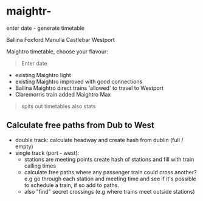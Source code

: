 # maightr-

enter date - generate timetable


Ballina
Foxford
Manulla
Castlebar
Westport


Maightro timetable, choose your flavour:

> Enter date

- existing Maightro light
- existing Maightro improved with good connections
- Ballina Maightro direct trains 'allowed' to travel to Westport
- Claremorris train added Maightro Max

> spits out timetables
> also stats

## Calculate free paths from Dub to West

- double track: calculate headway and create hash from dublin (full / empty)
- single track (port - west):
  - stations are meeting points create hash of stations and fill with train calling times
  - calculate free paths where any passenger train could cross another? e.g go through each station and meeting time and see if it's possible to schedule a train, if so add to paths.
  - also "find" secret crossings (e.g where trains meet outside stations)

